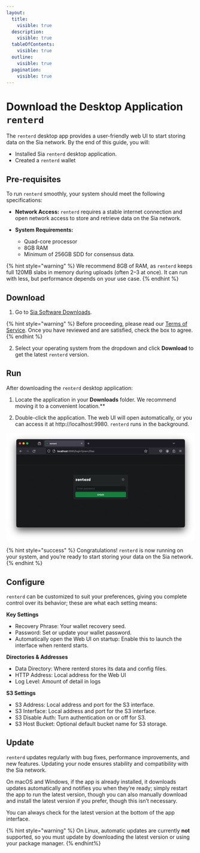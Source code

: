 ```yaml
---
layout:
  title:
    visible: true
  description:
    visible: true
  tableOfContents:
    visible: true
  outline:
    visible: true
  pagination:
    visible: true
---
```


# Download the Desktop Application `renterd`

The `renterd` desktop app provides a user-friendly web UI to start storing data on the Sia network. By the end of this guide, you will:

* Installed Sia `renterd` desktop application.
* Created a `renterd` wallet

## Pre-requisites

To run `renterd` smoothly, your system should meet the following specifications:

* **Network Access:**
  `renterd` requires a stable internet connection and open network access to store and retrieve data on the Sia network.

* **System Requirements:**
  - Quad-core processor
  - 8GB RAM
  - Minimum of 256GB SDD for consensus data.

{% hint style="warning" %}
We recommend 8GB of RAM, as `renterd` keeps full 120MB slabs in memory during uploads (often 2–3 at once). It can run with less, but performance depends on your use case.
{% endhint %}

## Download

1. Go to [Sia Software Downloads](https://sia.tech/software-downloads).

{% hint style="warning" %}
Before proceeding, please read our [Terms of Service](https://sia.tech/terms-of-service). Once you have reviewed and are satisfied, check the box to agree.
{% endhint %}

2. Select your operating system from the dropdown and click **Download** to get the latest `renterd` version.

## Run

After downloading the `renterd` desktop application:

1. Locate the application in your **Downloads** folder. We recommend moving it to a convenient location.**

2. Double-click the application. The web UI will open automatically, or you can access it at http://localhost:9980. `renterd` runs in the background.

![](../../.gitbook/assets/renterd-install-screenshots/macos/10-renterd-webui.png)

{% hint style="success" %}
Congratulations! `renterd` is now running on your system, and you’re ready to start storing your data on the Sia network.
{% endhint %}


## Configure

`renterd` can be customized to suit your preferences, giving you complete control over its behavior; these are what each setting means:

**Key Settings**
- Recovery Phrase: Your wallet recovery seed.
- Password: Set or update your wallet password.
- Automatically open the Web UI on startup: Enable this to launch the interface when renterd starts.

**Directories & Addresses**
- Data Directory: Where renterd stores its data and config files.
- HTTP Address: Local address for the Web UI
- Log Level: Amount of detail in logs

**S3 Settings**

- S3 Address: Local address and port for the S3 interface.
- S3 Interface: Local address and port for the S3 interface.
- S3 Disable Auth: Turn authentication on or off for S3.
- S3 Host Bucket: Optional default bucket name for S3 storage.


## Update

`renterd` updates regularly with bug fixes, performance improvements, and new features. Updating your node ensures stability and compatibility with the Sia network. 

On macOS and Windows, if the app is already installed, it downloads updates automatically and notifies you when they’re ready; simply restart the app to run the latest version, though you can also manually download and install the latest version if you prefer, though this isn’t necessary. 

You can always check for the latest version at the bottom of the app interface.

{% hint style="warning" %}
On Linux, automatic updates are currently __not__ supported, so you must update by downloading the latest version or using your package manager.
{% endhint%}

